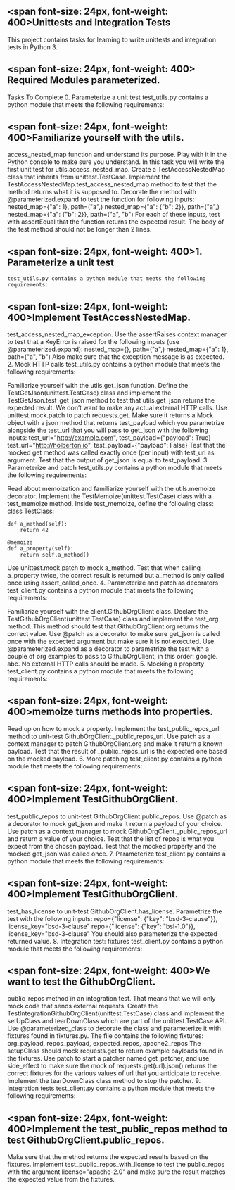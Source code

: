 ## <span font-size: 24px, font-weight: 400>Unittests and Integration Tests </span>

This project contains tasks for learning to write unittests and integration tests in Python 3.

## <span font-size: 24px, font-weight: 400> Required Modules parameterized. </span>

Tasks To Complete 0. Parameterize a unit test
test_utils.py contains a python module that meets the following requirements:

## <span font-size: 24px, font-weight: 400>Familiarize yourself with the utils.

access_nested_map function and understand its purpose. </span>
Play with it in the Python console to make sure you understand.
In this task you will write the first unit test for utils.access_nested_map.
Create a TestAccessNestedMap class that inherits from unittest.TestCase.
Implement the TestAccessNestedMap.test_access_nested_map method to test that the method returns what it is supposed to.
Decorate the method with @parameterized.expand to test the function for following inputs:
nested_map={"a": 1}, path=("a",)
nested_map={"a": {"b": 2}}, path=("a",)
nested_map={"a": {"b": 2}}, path=("a", "b")
For each of these inputs, test with assertEqual that the function returns the expected result.
The body of the test method should not be longer than 2 lines.

## <span font-size: 24px, font-weight: 400>1. Parameterize a unit test </span>

    test_utils.py contains a python module that meets the following requirements:

## <span font-size: 24px, font-weight: 400>Implement TestAccessNestedMap. </span>

test_access_nested_map_exception. Use the assertRaises context manager to test that a KeyError is raised for the following inputs (use @parameterized.expand):
nested_map={}, path=("a",)
nested_map={"a": 1}, path=("a", "b")
Also make sure that the exception message is as expected. 2. Mock HTTP calls
test_utils.py contains a python module that meets the following requirements:

Familiarize yourself with the utils.get_json function.
Define the TestGetJson(unittest.TestCase) class and implement the TestGetJson.test_get_json method to test that utils.get_json returns the expected result.
We don’t want to make any actual external HTTP calls. Use unittest.mock.patch to patch requests.get. Make sure it returns a Mock object with a json method that returns test_payload which you parametrize alongside the test_url that you will pass to get_json with the following inputs:
test_url="http://example.com", test_payload={"payload": True}
test_url="http://holberton.io", test_payload={"payload": False}
Test that the mocked get method was called exactly once (per input) with test_url as argument.
Test that the output of get_json is equal to test_payload. 3. Parameterize and patch
test_utils.py contains a python module that meets the following requirements:

Read about memoization and familiarize yourself with the utils.memoize decorator.
Implement the TestMemoize(unittest.TestCase) class with a test_memoize method.
Inside test_memoize, define the following class:
class TestClass:

    def a_method(self):
        return 42

    @memoize
    def a_property(self):
        return self.a_method()

Use unittest.mock.patch to mock a_method. Test that when calling a_property twice, the correct result is returned but a_method is only called once using assert_called_once. 4. Parameterize and patch as decorators
test_client.py contains a python module that meets the following requirements:

Familiarize yourself with the client.GithubOrgClient class.
Declare the TestGithubOrgClient(unittest.TestCase) class and implement the test_org method.
This method should test that GithubOrgClient.org returns the correct value.
Use @patch as a decorator to make sure get_json is called once with the expected argument but make sure it is not executed.
Use @parameterized.expand as a decorator to parametrize the test with a couple of org examples to pass to GithubOrgClient, in this order:
google.
abc.
No external HTTP calls should be made. 5. Mocking a property
test_client.py contains a python module that meets the following requirements:

## <span font-size: 24px, font-weight: 400>memoize turns methods into properties. </span>

Read up on how to mock a property.
Implement the test_public_repos_url method to unit-test GithubOrgClient.\_public_repos_url.
Use patch as a context manager to patch GithubOrgClient.org and make it return a known payload.
Test that the result of \_public_repos_url is the expected one based on the mocked payload. 6. More patching
test_client.py contains a python module that meets the following requirements:

## <span font-size: 24px, font-weight: 400>Implement TestGithubOrgClient. </span>

test_public_repos to unit-test GithubOrgClient.public_repos.
Use @patch as a decorator to mock get_json and make it return a payload of your choice.
Use patch as a context manager to mock GithubOrgClient.\_public_repos_url and return a value of your choice.
Test that the list of repos is what you expect from the chosen payload.
Test that the mocked property and the mocked get_json was called once. 7. Parameterize
test_client.py contains a python module that meets the following requirements:

## <span font-size: 24px, font-weight: 400>Implement TestGithubOrgClient. </span>

test_has_license to unit-test GithubOrgClient.has_license.
Parametrize the test with the following inputs:
repo={"license": {"key": "bsd-3-clause"}}, license_key="bsd-3-clause"
repo={"license": {"key": "bsl-1.0"}}, license_key="bsd-3-clause"
You should also parameterize the expected returned value. 8. Integration test: fixtures
test_client.py contains a python module that meets the following requirements:

## <span font-size: 24px, font-weight: 400>We want to test the GithubOrgClient. </span>

public_repos method in an integration test. That means that we will only mock code that sends external requests.
Create the TestIntegrationGithubOrgClient(unittest.TestCase) class and implement the setUpClass and tearDownClass which are part of the unittest.TestCase API.
Use @parameterized_class to decorate the class and parameterize it with fixtures found in fixtures.py. The file contains the following fixtures:
org_payload, repos_payload, expected_repos, apache2_repos
The setupClass should mock requests.get to return example payloads found in the fixtures.
Use patch to start a patcher named get_patcher, and use side_effect to make sure the mock of requests.get(url).json() returns the correct fixtures for the various values of url that you anticipate to receive.
Implement the tearDownClass class method to stop the patcher. 9. Integration tests
test_client.py contains a python module that meets the following requirements:

## <span font-size: 24px, font-weight: 400>Implement the test_public_repos method to test GithubOrgClient.public_repos.

Make sure that the method returns the expected results based on the fixtures. </span>
Implement test_public_repos_with_license to test the public_repos with the argument license="apache-2.0" and make sure the result matches the expected value from the fixtures.
